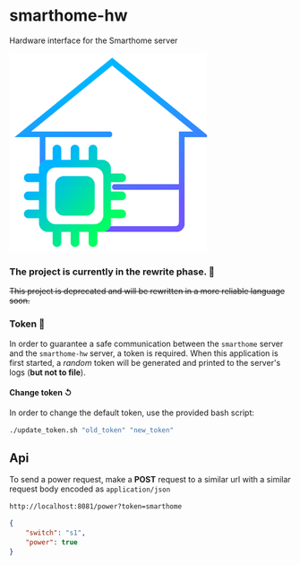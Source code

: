 # smarthome-hw
 Hardware interface for the Smarthome server

![smarthome-hw logo](./icon/readme.png)

### The project is currently in the rewrite phase. 🚧
~~This project is deprecated and will be rewritten in a more reliable language soon.~~

### Token 🔑
In order to guarantee a safe communication between the `smarthome` server and the `smarthome-hw` server, a token is required.
When this application is first started, a *random* token will be generated and printed to the server's logs (**but not to file**).
#### Change token ↺
In order to change the default token, use the provided bash script:
```bash
./update_token.sh "old_token" "new_token"
```

## Api

To send a power request, make a **POST** request to a similar url with a similar request body encoded as `application/json`
```
http://localhost:8081/power?token=smarthome
```

```json
{
	"switch": "s1",
	"power": true
}
```
